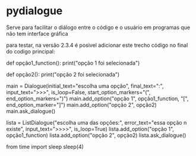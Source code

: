 # pydialogue
 
Serve para facilitar o diálogo entre o código e o usuário em programas que não tem interface gráfica

para testar, na versão 2.3.4 é posivel adicionar este trecho código no final do codigo principal:

def opção1_function():
    print("opção 1 foi selecionada")

def opção2():
    print("opção 2 foi selecionada")

main = Dialogue(initial_text="escolha uma opção", final_text=":", input_text=">>>", is_loop=False, start_option_markers="(", end_option_markers=")")
main.add_option("opção 1", opção1_function, "[", end_option_marker="]")
main.add_option("opção 2", opção2)
main.ask_dialogue()

lista = ListDialogue("escolha uma das opções:", error_text="essa opção n existe", input_text=">>>>", is_loop=True)
lista.add_option("opção 1", opção1_function)
lista.add_option("opção 2", opção2)
lista.ask_dialogue()

from time import sleep
sleep(4)